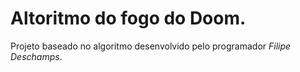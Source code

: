 # Altoritmo do fogo do Doom.

Projeto baseado no algoritmo desenvolvido pelo programador *Filipe Deschamps*.